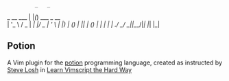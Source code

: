              _   _             
 _ __   ___ | |_(_) ___  _ __  
| '_ \ / _ \| __| |/ _ \| '_ \ 
| |_) | (_) | |_| | (_) | | | |
| .__/ \___/ \__|_|\___/|_| |_|
|_|                            

## Potion
A Vim plugin for the [potion](http://perl11.org/potion/index.html) programming language, created as instructed by [Steve Losh](http://stevelosh.com/) in [Learn Vimscript the Hard Way](http://learnvimscriptthehardway.stevelosh.com/chapters/41.html)
